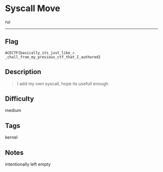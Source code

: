 # Syscall Move

rui

---

## Flag

```
ACECTF{basically_its_just_like_💀_chall_from_my_previous_ctf_that_I_authored}
```

## Description
> I add my own syscall, hope its usefull enough

## Difficulty
medium

## Tags
kernel

## Notes
intentionally left empty
